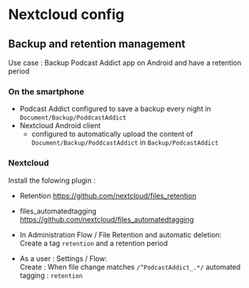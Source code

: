 # Nextcloud config

## Backup and retention management

Use case : Backup Podcast Addict app on Android and have a retention period

### On the smartphone

- Podcast Addict configured to save a backup every night in `Document/Backup/PoddcastAddict`
- Nextcloud Android client
  - configured to automatically upload the content of `Document/Backup/PoddcastAddict` in `Backup/PodcastAddict`

### Nextcloud

Install the folowing plugin :

- Retention <https://github.com/nextcloud/files_retention>
- files_automatedtagging <https://github.com/nextcloud/files_automatedtagging>

- In Administration Flow / File Retention and automatic deletion:  
  Create a tag `retention` and a retention period
- As a user : Settings / Flow:  
  Create : When file change matches `/^PodcastAddict_.*/` automated tagging : `retention`
